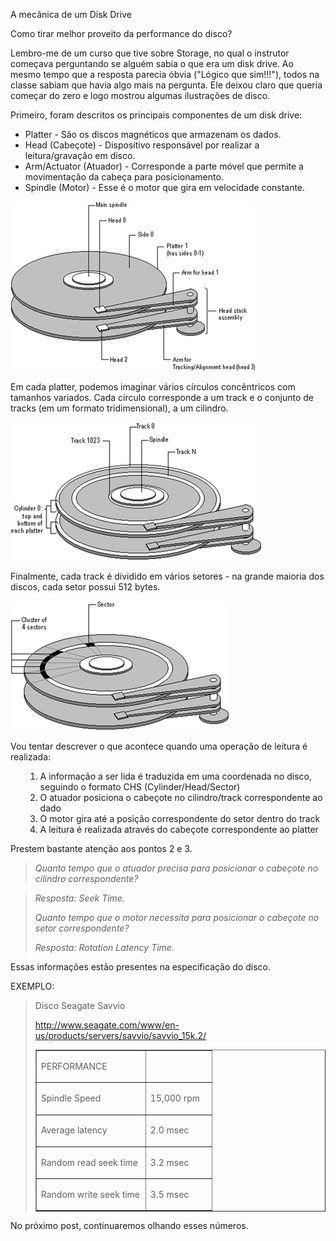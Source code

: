 <a link='https://blogs.msdn.microsoft.com/fcatae/2009/08/21/a-mecnica-de-um-disk-drive/'>A mecânica de um Disk Drive</a>
<P>Como tirar melhor proveito da performance do disco? <BR></P>
<P>Lembro-me de um curso que tive sobre Storage, no qual o instrutor começava perguntando se alguém sabia o que era um disk drive. Ao mesmo tempo que a resposta parecia óbvia ("Lógico que sim!!!"), todos na classe sabiam que havia algo mais na pergunta. Ele deixou claro que queria começar do zero e logo mostrou algumas ilustrações de disco.</P>
<P>Primeiro, foram descritos os principais componentes de um disk drive:</P>
<UL>
<LI>Platter - São os discos magnéticos que armazenam os dados. </LI>
<LI>Head (Cabeçote) - Dispositivo responsável por realizar a leitura/gravação em disco. </LI>
<LI>Arm/Actuator (Atuador) - Corresponde a parte móvel que permite a movimentação da cabeça para posicionamento. </LI>
<LI>Spindle (Motor) - Esse é o motor que gira em velocidade constante. </LI></UL>
<P><A href="images\image_2.png"><IMG title="image" border="0" alt="image" src="images\image_thumb.png" width="392" height="271"></A> </P>
<P>Em cada platter, podemos imaginar vários círculos concêntricos com tamanhos variados. Cada círculo corresponde a um track e o conjunto de tracks (em um formato tridimensional), a um cilindro.</P>
<P><A href="images\image_4.png"><IMG title="image" border="0" alt="image" src="images\image_thumb_1.png" width="402" height="221"></A> </P>
<P>Finalmente, cada track é dividido em vários setores - na grande maioria dos discos, cada setor possui 512 bytes.</P>
<P><A href="images\image_6.png"><IMG title="image" border="0" alt="image" src="images\image_thumb_2.png" width="350" height="207"></A> </P>
<P>Vou tentar descrever o que acontece quando uma operação de leitura é realizada:</P>
<OL>
<OL>
<LI>A informação a ser lida é traduzida em uma coordenada no disco, seguindo o formato CHS (Cylinder/Head/Sector) </LI>
<LI>O atuador posiciona o cabeçote no cilindro/track correspondente ao dado </LI>
<LI>O motor gira até a posição correspondente do setor dentro do track </LI>
<LI>A leitura é realizada através do cabeçote correspondente ao platter </LI></OL></OL>
<P>Prestem bastante atenção aos pontos 2 e 3. <BR></P>
<BLOCKQUOTE>
<P><I>Quanto tempo que o atuador precisa para posicionar o cabeçote no cilindro correspondente?</I></P></BLOCKQUOTE>
<BLOCKQUOTE>
<P><I>Resposta: Seek Time.</I></P>
<P><EM></EM></P>
<P><I></I></P>
<P><I>Quanto tempo que o motor necessita para posicionar o cabeçote no setor correspondente?</I></P>
<P><I>Resposta: Rotation Latency Time. </I></P>
<P><EM></EM></P></BLOCKQUOTE>
<P>Essas informações estão presentes na especificação do disco.</P>
<P>EXEMPLO:</P>
<BLOCKQUOTE>
<P>Disco Seagate Savvio</P>
<P><A href="http://www.seagate.com/www/en-us/products/servers/savvio/savvio_15k.2/">http://www.seagate.com/www/en-us/products/servers/savvio/savvio_15k.2/</A> 
<TABLE border="1" cellSpacing="0" cellPadding="0">
<TBODY>
<TR>
<TD vAlign="top" width="160">
<P>PERFORMANCE</P></TD>
<TD vAlign="top" width="91">&nbsp;</TD></TR>
<TR>
<TD vAlign="top" width="160">
<P>Spindle Speed</P></TD>
<TD vAlign="top" width="91">
<P>15,000 rpm</P></TD></TR>
<TR>
<TD vAlign="top" width="160">
<P>Average latency</P></TD>
<TD vAlign="top" width="91">
<P>2.0 msec</P></TD></TR>
<TR>
<TD vAlign="top" width="160">
<P>Random read seek time</P></TD>
<TD vAlign="top" width="91">
<P>3.2 msec</P></TD></TR>
<TR>
<TD vAlign="top" width="160">
<P>Random write seek time</P></TD>
<TD vAlign="top" width="91">
<P>3.5 msec</P></TD></TR></TBODY></TABLE></P></BLOCKQUOTE>
<P>No próximo post, continuaremos olhando esses números.</P>
